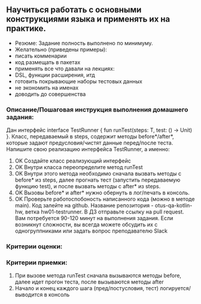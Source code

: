 ## Научиться работать с основными конструкциями языка и применять их на практике.
* Резюме: Задание полность выполнено по минимуму.
* Желательно (приведены примеры):
* писать комменарии
* код размещать в пакетах
* применять все что давали на лекциях:
*  DSL, функции расширения, итд
* готовить покрывающие наборы тестовых данных
* не экономить на именах
* доводить до совершенства

### Описание/Пошаговая инструкция выполнения домашнего задания:
Дан интерфейс interface TestRunner { fun  runTest(steps: T, test: () -> Unit) }. Класс, передаваемый в steps,
содержит методы before*/after*, которые задают предусловия/чистят данные перед/после теста.
Напишите свою реализацию интерфейса TestRunner, а именно:

1. OK Создайте класс реализующий интерфейс
2. OK Внутри класса переопределите метод runTest
3. OK Внутри этого метода необходимо сначала вызвать методы с before* из steps,
   далее прогнать тест (запустить передаваемую функцию test), и после вызвать методы с after* из steps.
4. OK Вызовы before* и after* нужно обернуть в лог/печать в консоль.
5. OK Проверьте работоспобоность написанного кода (можно в методе main).
   Код залейте на github. Название репозитория - otus-qa-kotlin-hw, ветка hw01-testrunner.
   В ДЗ отправьте ссылку на pull request.
   Вам потребуется 90-120 минут на выполнения задания.
   Если возникнут сложности, вы всегда можете обсудить их с одногруппниками или задать вопрос преподавателю Slack

### Критерии оценки:
### Критерии приемки:

1. При вызове метода runTest сначала вызываются методы before, далее идет прогон теста, после вызываются методы after
2. Начало и конец каждого шага (пред/постусловия, тест) логируется/выводится в консоль

